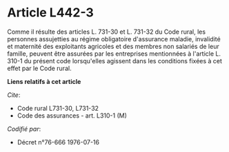 # Article L442-3

Comme il résulte des articles L. 731-30 et L. 731-32 du Code rural, les personnes assujetties au régime obligatoire
d'assurance maladie, invalidité et maternité des exploitants agricoles et des membres non salariés de leur famille, peuvent
être assurées par les entreprises mentionnées à l'article L. 310-1 du présent code lorsqu'elles agissent dans les conditions
fixées à cet effet par le Code rural.

**Liens relatifs à cet article**

_Cite_:

  - Code rural L731-30, L731-32
  - Code des assurances - art. L310-1 (M)

_Codifié par_:

  - Décret n°76-666 1976-07-16
